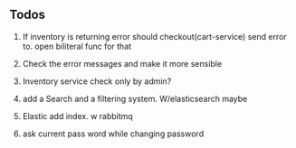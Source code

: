 ## Todos
1. If inventory is returning error should checkout(cart-service) send error to. open biliteral func for that
2. Check the error messages and make it more sensible
3. Inventory service check only by admin?
4. add a Search and a filtering system. W/elasticsearch maybe
5. Elastic add index. w rabbitmq

6. ask current pass word while changing password


